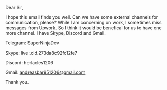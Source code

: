 Dear Sir,
 
I hope this email finds you well. Can we have some external channels for communication, please?
While I am concerning on work, I sometimes miss messages from Upwork.
So I think it would be benefical for us to have one more channel.
I have Skype, Discord and Gmail.

Telegram: SuperNinjaDev

Skype: live:.cid.273da8c92fc12fe7

Discord: herlacles1206

Gmail: andreasbar951206@gmail.com

Thank you.

